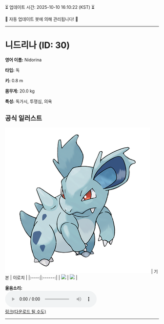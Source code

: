 
⏳ 업데이트 시간: 2025-10-10 16:10:22 (KST) ⏳

🤖 자동 업데이트 봇에 의해 관리됩니다! 🤖

---

# 니드리나 (ID: 30)
**영어 이름:** Nidorina

**타입:** 독

**키:** 0.8 m

**몸무게:** 20.0 kg

**특성:** 독가시, 투쟁심, 의욕

## 공식 일러스트
![](https://raw.githubusercontent.com/PokeAPI/sprites/master/sprites/pokemon/other/official-artwork/30.png)
| 기본 | 이로치 |
|:----:|:------:|
| <img src="http://play.pokemonshowdown.com/sprites/ani/nidorina.gif" width="200"> | <img src="http://play.pokemonshowdown.com/sprites/ani-shiny/nidorina.gif" width="200"> |

**울음소리:**<br><audio controls src="https://raw.githubusercontent.com/PokeAPI/cries/main/cries/pokemon/latest/30.ogg"></audio><br> [링크(다운로드 될 수도)](https://raw.githubusercontent.com/PokeAPI/cries/main/cries/pokemon/latest/30.ogg)


---
